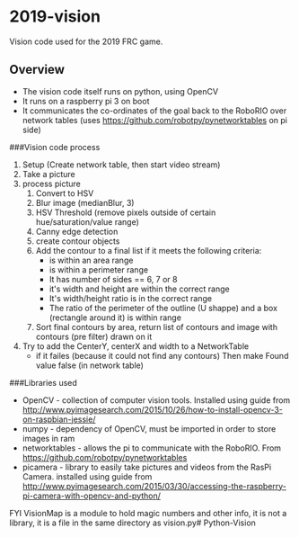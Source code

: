 # 2019-vision
Vision code used for the 2019 FRC game.
## Overview

* The vision code itself runs on python, using OpenCV
* It runs on a raspberry pi 3 on boot
* It communicates the co-ordinates of the goal back to the RoboRIO over network tables (uses https://github.com/robotpy/pynetworktables on pi side)

###Vision code process

1. Setup (Create network table, then start video stream)
2. Take a picture
3. process picture
	1. Convert to HSV
	2. Blur image (medianBlur, 3)
	3. HSV Threshold (remove pixels outside of certain hue/saturation/value range)
	4. Canny edge detection
	5. create contour objects
	6. Add the contour to a final list if it meets the following criteria:
		* is within an area range
		* is within a perimeter range
		* It has number of sides == 6, 7 or 8
		* it's width and height are within the correct range
		* It's width/height ratio is in the correct range
		* The ratio of the perimeter of the outline (U shappe) and a box (rectangle around it) is within range
	7. Sort final contours by area, return list of contours and image with contours (pre filter) drawn on it
4. Try to add the CenterY, centerX and width to a NetworkTable
	* if it failes (because it could not find any contours) Then make Found value false (in network table)

###Libraries used

* OpenCV - collection of computer vision tools. Installed using guide from http://www.pyimagesearch.com/2015/10/26/how-to-install-opencv-3-on-raspbian-jessie/
* numpy - dependency of OpenCV, must be imported in order to store images in ram
* networktables - allows the pi to communicate with the RoboRIO. From https://github.com/robotpy/pynetworktables
* picamera - library to easily take pictures and videos from the RasPi Camera. installed using guide from http://www.pyimagesearch.com/2015/03/30/accessing-the-raspberry-pi-camera-with-opencv-and-python/

FYI VisionMap is a module to hold magic numbers and other info, it is not a library, it is a file in the same directory as vision.py# Python-Vision
